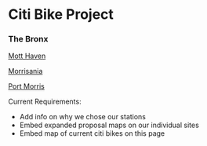 #                                             Citi Bike Project
###                                                   The Bronx

[Mott Haven](https://ivybirch.github.io/Honors-Bike-Website-Test/)

[Morrisania](https://yukiyoshimatsu.github.io/morrisania_neighborhood)

[Port Morris](http://caseywalsh22.github.io/HC1-Neighborhood)



Current Requirements:	
- Add info on why we chose our stations	
- Embed expanded proposal maps on our individual sites	
- Embed map of current citi bikes on this page	
